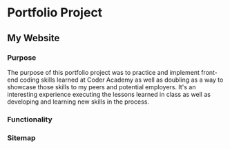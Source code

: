 # Portfolio Project

## My Website

### Purpose

The purpose of this portfolio project was to practice and implement front-end coding skills learned at Coder Academy as well as doubling as a way to showcase those skills to my peers and potential employers. It's an interesting experience executing the lessons learned in class as well as developing and learning new skills in the process.

### Functionality 

### Sitemap